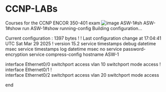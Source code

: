 # CCNP-LABs
Courses for the CCNP ENCOR 350-401 exam 
![image](https://github.com/user-attachments/assets/a05fe659-4860-4c92-9e95-6494b194e35f)
ASW-1#sh
ASW-1#show run
ASW-1#show running-config 
Building configuration...

Current configuration : 1397 bytes
!
! Last configuration change at 17:04:41 UTC Sat Mar 29 2025
!
version 15.2
service timestamps debug datetime msec
service timestamps log datetime msec
no service password-encryption
service compress-config
hostname ASW-1    
      
interface Ethernet0/0
 switchport access vlan 10
 switchport mode access
!        
interface Ethernet0/1
!         
interface Ethernet0/2
 switchport access vlan 20
 switchport mode access
     
end       
